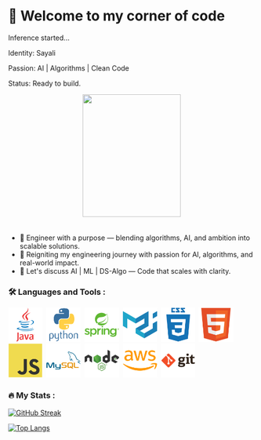 # 👋  Welcome to my corner of code
Inference started...

Identity: Sayali

Passion: AI | Algorithms | Clean Code

Status: Ready to build.

<div align="center">
  <img src="https://media.giphy.com/media/vLlpbDafjgHystuJ0a/giphy.gif" width="200" height="250"/>
</div>
<div id="viewcount" align="center">
   <img src="https://komarev.com/ghpvc/?username=SayliDeshpande&color=green" alt=""/>
</div>

- 🌱 Engineer with a purpose — blending algorithms, AI, and ambition into scalable solutions.
- 🤔 Reigniting my engineering journey with passion for AI, algorithms, and real-world impact.
- 💬 Let's discuss AI | ML | DS-Algo — Code that scales with clarity.

### :hammer_and_wrench: Languages and Tools :
<div>
  <img src="https://github.com/devicons/devicon/blob/master/icons/java/java-original-wordmark.svg" title="Java" alt="Java" width="70" height="70"/>&nbsp;
  <img src="https://github.com/devicons/devicon/blob/master/icons/python/python-original-wordmark.svg" title="Python" alt="Python" width="70" height="70"/>&nbsp;
  <img src="https://github.com/devicons/devicon/blob/master/icons/spring/spring-original-wordmark.svg" title="Spring" alt="Spring" width="70" height="70"/>&nbsp;
  <img src="https://github.com/devicons/devicon/blob/master/icons/materialui/materialui-original.svg" title="Material UI" alt="Material UI" width="70" height="70"/>&nbsp;
  <img src="https://github.com/devicons/devicon/blob/master/icons/css3/css3-plain-wordmark.svg"  title="CSS3" alt="CSS" width="70" height="70"/>&nbsp;
  <img src="https://github.com/devicons/devicon/blob/master/icons/html5/html5-original.svg" title="HTML5" alt="HTML" width="70" height="70"/>&nbsp;
  <img src="https://github.com/devicons/devicon/blob/master/icons/javascript/javascript-original.svg" title="JavaScript" alt="JavaScript" width="70" height="70"/>&nbsp;
  <img src="https://github.com/devicons/devicon/blob/master/icons/mysql/mysql-original-wordmark.svg" title="MySQL"  alt="MySQL" width="70" height="70"/>&nbsp;
  <img src="https://github.com/devicons/devicon/blob/master/icons/nodejs/nodejs-original-wordmark.svg" title="NodeJS" alt="NodeJS" width="70" height="70"/>&nbsp;
  <img src="https://github.com/devicons/devicon/blob/master/icons/amazonwebservices/amazonwebservices-plain-wordmark.svg" title="AWS" alt="AWS" width="70" height="70"/>&nbsp;
  <img src="https://github.com/devicons/devicon/blob/master/icons/git/git-original-wordmark.svg" title="Git" **alt="Git" width="70" height="70"/>
</div>


### :fire: My Stats :

[![GitHub Streak](http://github-readme-streak-stats.herokuapp.com?user=SayliDeshpande&theme=dark&background=000000)](https://git.io/streak-stats)

[![Top Langs](https://github-readme-stats.vercel.app/api/top-langs/?username=SayliDeshpande&layout=compact&theme=vision-friendly-dark)](https://github.com/anuraghazra/github-readme-stats)

